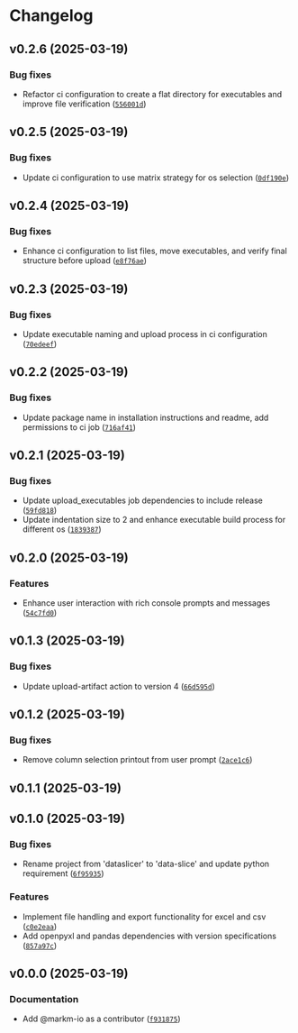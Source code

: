 # Changelog

## v0.2.6 (2025-03-19)

### Bug fixes

- Refactor ci configuration to create a flat directory for executables and improve file verification ([`556001d`](https://github.com/markm-io/dataslicer/commit/556001d8042606d760524805dd1bd2bef47cf843))

## v0.2.5 (2025-03-19)

### Bug fixes

- Update ci configuration to use matrix strategy for os selection ([`0df190e`](https://github.com/markm-io/dataslicer/commit/0df190e030e7ad10042e9c740b027cd15bcc60f0))

## v0.2.4 (2025-03-19)

### Bug fixes

- Enhance ci configuration to list files, move executables, and verify final structure before upload ([`e8f76ae`](https://github.com/markm-io/dataslicer/commit/e8f76ae17d61e6871a3a87f5a30e1d4f9eaf2b6f))

## v0.2.3 (2025-03-19)

### Bug fixes

- Update executable naming and upload process in ci configuration ([`70edeef`](https://github.com/markm-io/dataslicer/commit/70edeef6034d98f0dea4c82ed4ff06f1e5f2d4fa))

## v0.2.2 (2025-03-19)

### Bug fixes

- Update package name in installation instructions and readme, add permissions to ci job ([`716af41`](https://github.com/markm-io/dataslicer/commit/716af415f148ea90e4c489ca672440bfd8ad5c87))

## v0.2.1 (2025-03-19)

### Bug fixes

- Update upload_executables job dependencies to include release ([`59fd818`](https://github.com/markm-io/dataslicer/commit/59fd8184e7ace6d69bd95503c25fd0765d6b6cd5))
- Update indentation size to 2 and enhance executable build process for different os ([`1839387`](https://github.com/markm-io/dataslicer/commit/18393872272e4f914cab1d909375edae173293ab))

## v0.2.0 (2025-03-19)

### Features

- Enhance user interaction with rich console prompts and messages ([`54c7fd0`](https://github.com/markm-io/dataslicer/commit/54c7fd05c70008e128f3803713eaaa5004eea3c4))

## v0.1.3 (2025-03-19)

### Bug fixes

- Update upload-artifact action to version 4 ([`66d595d`](https://github.com/markm-io/dataslicer/commit/66d595d63da034d8b32adb4134bfd484435db571))

## v0.1.2 (2025-03-19)

### Bug fixes

- Remove column selection printout from user prompt ([`2ace1c6`](https://github.com/markm-io/dataslicer/commit/2ace1c638aa20ad3f534b585725aab72958ef5b4))

## v0.1.1 (2025-03-19)

## v0.1.0 (2025-03-19)

### Bug fixes

- Rename project from 'dataslicer' to 'data-slice' and update python requirement ([`6f95935`](https://github.com/markm-io/dataslicer/commit/6f959358450b835d5e217967377b68ccae9c0f5a))

### Features

- Implement file handling and export functionality for excel and csv ([`c0e2eaa`](https://github.com/markm-io/dataslicer/commit/c0e2eaac6bbaa2b8d99a298444db1b2a44d5581b))
- Add openpyxl and pandas dependencies with version specifications ([`857a97c`](https://github.com/markm-io/dataslicer/commit/857a97c6ea47115a177f7458d02f77df7a6525a5))

## v0.0.0 (2025-03-19)

### Documentation

- Add @markm-io as a contributor ([`f931875`](https://github.com/markm-io/dataslicer/commit/f931875349608e0570134fe3406ec6e31f579b2b))
